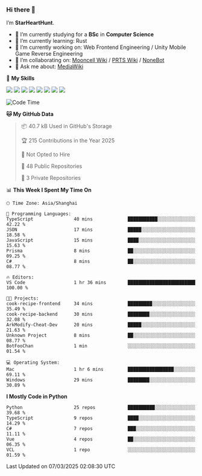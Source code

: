 ### Hi there 👋

I’m **StarHeartHunt**.

- 🏫 I’m currently studying for a **BSc** in **Computer Science**
- 🌱 I’m currently learning: Rust
- 🔭 I’m currently working on: Web Frontend Engineering / Unity Mobile Game Reverse Engineering
- 👯 I’m collaborating on: [Mooncell Wiki](https://fgo.wiki/) / [PRTS Wiki](http://prts.wiki/) / [NoneBot](https://github.com/nonebot)
- 💬 Ask me about: [MediaWiki](https://www.mediawiki.org)

🌟 **My Skills**

![](https://img.shields.io/badge/-Python-3e74a2?style=flat-square&logo=Python&logoColor=fff)
![](https://img.shields.io/badge/-Node.js-339933?style=flat-square&logo=node.js&logoColor=fff)
![](https://img.shields.io/badge/-Vue-4fc08d?style=flat-square&logo=vue.js&logoColor=fff)
![](https://img.shields.io/badge/-React-2d98ce?style=flat-square&logo=React&logoColor=fff)
![](https://img.shields.io/badge/-TypeScript-3178C6?style=flat-square&logo=TypeScript&logoColor=fff)
![](https://img.shields.io/badge/-Docker-2496ED?style=flat-square&logo=Docker&logoColor=fff)
![](https://img.shields.io/badge/-Linux-000000?style=flat-square&logo=Linux&logoColor=fff)
![](https://img.shields.io/badge/-Dotnet-512bd4?style=flat-square&logo=.net&logoColor=fff)

<!--START_SECTION:waka-->
![Code Time](http://img.shields.io/badge/Code%20Time-1%2C493%20hrs%2023%20mins-blue)

**🐱 My GitHub Data** 

> 📦 40.7 kB Used in GitHub's Storage 
 > 
> 🏆 215 Contributions in the Year 2025
 > 
> 🚫 Not Opted to Hire
 > 
> 📜 48 Public Repositories 
 > 
> 🔑 3 Private Repositories 
 > 
📊 **This Week I Spent My Time On** 

```text
🕑︎ Time Zone: Asia/Shanghai

💬 Programming Languages: 
TypeScript               40 mins             ███████████░░░░░░░░░░░░░░   42.22 % 
JSON                     17 mins             █████░░░░░░░░░░░░░░░░░░░░   18.58 % 
JavaScript               15 mins             ████░░░░░░░░░░░░░░░░░░░░░   15.63 % 
Prisma                   8 mins              ██░░░░░░░░░░░░░░░░░░░░░░░   09.25 % 
C#                       8 mins              ██░░░░░░░░░░░░░░░░░░░░░░░   08.77 % 

🔥 Editors: 
VS Code                  1 hr 36 mins        █████████████████████████   100.00 % 

🐱‍💻 Projects: 
cook-recipe-frontend     34 mins             █████████░░░░░░░░░░░░░░░░   35.49 % 
cook-recipe-backend      30 mins             ████████░░░░░░░░░░░░░░░░░   32.08 % 
ArkModify-Cheat-Dev      20 mins             █████░░░░░░░░░░░░░░░░░░░░   21.63 % 
Unknown Project          8 mins              ██░░░░░░░░░░░░░░░░░░░░░░░   08.77 % 
BotFooChan               1 min               ░░░░░░░░░░░░░░░░░░░░░░░░░   01.54 % 

💻 Operating System: 
Mac                      1 hr 6 mins         █████████████████░░░░░░░░   69.11 % 
Windows                  29 mins             ████████░░░░░░░░░░░░░░░░░   30.89 % 
```

**I Mostly Code in Python** 

```text
Python                   25 repos            ██████████░░░░░░░░░░░░░░░   39.68 % 
TypeScript               9 repos             ████░░░░░░░░░░░░░░░░░░░░░   14.29 % 
C#                       7 repos             ███░░░░░░░░░░░░░░░░░░░░░░   11.11 % 
Vue                      4 repos             ██░░░░░░░░░░░░░░░░░░░░░░░   06.35 % 
VCL                      1 repo              ░░░░░░░░░░░░░░░░░░░░░░░░░   01.59 % 
```




 Last Updated on 07/03/2025 02:08:30 UTC
<!--END_SECTION:waka-->
